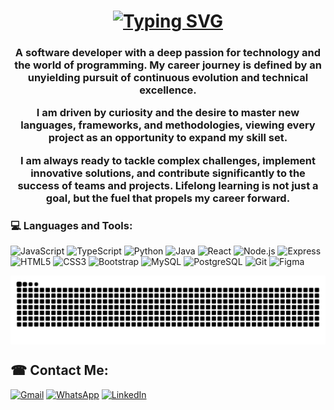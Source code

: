 <h1 align="center">
  <a href="https://git.io/typing-svg">
    <img src="https://readme-typing-svg.herokuapp.com?font=Fira+Code&weight=600&size=25&duration=4000&pause=1000&color=0e75b6&center=true&vCenter=true&width=435&lines=Hi+👋+I'm+Lincoln+Borsoi;Software+Developer;Lifelong+Learner;Data+Structures+Enthusiast;Game+Developer+in+the+making" alt="Typing SVG" />
  </a>
</h1>

<h3 align="center">A software developer with a deep passion for technology and the world of programming. My career journey is defined by an unyielding pursuit of continuous evolution and technical excellence.

I am driven by curiosity and the desire to master new languages, frameworks, and methodologies, viewing every project as an opportunity to expand my skill set.

I am always ready to tackle complex challenges, implement innovative solutions, and contribute significantly to the success of teams and projects. Lifelong learning is not just a goal, but the fuel that propels my career forward.</h3>


<h3 align="left">💻 Languages and Tools:</h3>
<p align="left">
  <img src="https://img.shields.io/badge/JavaScript-F7DF1E?style=for-the-badge&logo=javascript&logoColor=black" alt="JavaScript"/>
  <img src="https://img.shields.io/badge/TypeScript-3178C6?style=for-the-badge&logo=typescript&logoColor=white" alt="TypeScript"/>
  <img src="https://img.shields.io/badge/Python-3776AB?style=for-the-badge&logo=python&logoColor=white" alt="Python"/>
  <img src="https://img.shields.io/badge/Java-ED8B00?style=for-the-badge&logo=openjdk&logoColor=white" alt="Java"/>
  <img src="https://img.shields.io/badge/React-61DAFB?style=for-the-badge&logo=react&logoColor=black" alt="React"/>
  <img src="https://img.shields.io/badge/Node.js-339933?style=for-the-badge&logo=nodedotjs&logoColor=white" alt="Node.js"/>
  <img src="https://img.shields.io/badge/Express-000000?style=for-the-badge&logo=express&logoColor=white" alt="Express"/>
  <img src="https://img.shields.io/badge/HTML5-E34F26?style=for-the-badge&logo=html5&logoColor=white" alt="HTML5"/>
  <img src="https://img.shields.io/badge/CSS3-1572B6?style=for-the-badge&logo=css3&logoColor=white" alt="CSS3"/>
  <img src="https://img.shields.io/badge/Bootstrap-7952B3?style=for-the-badge&logo=bootstrap&logoColor=white" alt="Bootstrap"/>
  <img src="https://img.shields.io/badge/MySQL-4479A1?style=for-the-badge&logo=mysql&logoColor=white" alt="MySQL"/>
  <img src="https://img.shields.io/badge/PostgreSQL-4169E1?style=for-the-badge&logo=postgresql&logoColor=white" alt="PostgreSQL"/>
  <img src="https://img.shields.io/badge/Git-F05032?style=for-the-badge&logo=git&logoColor=white" alt="Git"/>
  <img src="https://img.shields.io/badge/Figma-F24E1E?style=for-the-badge&logo=figma&logoColor=white" alt="Figma"/>
</p>


<picture align="center">
  <source media="(prefers-color-scheme: dark)" srcset="https://raw.githubusercontent.com/Dollar2006/Dollar2006/output/github-contribution-grid-snake-dark.svg">
  <source media="(prefers-color-scheme: light)" srcset="https://raw.githubusercontent.com/Dollar2006/Dollar2006/output/github-contribution-grid-snake-dark.svg">
  <img align="center" alt="github contribution grid snake animation" src="https://raw.githubusercontent.com/Dollar2006/Dollar2006/output/github-contribution-grid-snake.svg">
</picture>


## ☎ Contact Me: <br>
[![Gmail](https://img.shields.io/badge/Gmail-D14836?style=for-the-badge&logo=gmail&logoColor=white)](mailto:lincolnborsoimoreira@gmail.com)
[![WhatsApp](https://img.shields.io/badge/WhatsApp-25D366?style=for-the-badge&logo=whatsapp&logoColor=white)](https://wa.me/+5512988632181)
[![LinkedIn](https://img.shields.io/badge/LinkedIn-0077B5?style=for-the-badge&logo=linkedin&logoColor=white)](https://www.linkedin.com/in/lincolnborsoimoreira/)
